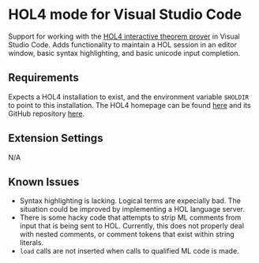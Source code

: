 # HOL4 mode for Visual Studio Code

Support for working with the [HOL4 interactive theorem prover](https://hol-theorem-prover.org) in
Visual Studio Code. Adds functionality to maintain a HOL session in an editor window, basic
syntax highlighting, and basic unicode input completion.

## Requirements

Expects a HOL4 installation to exist, and the environment variable `$HOLDIR` to point to this
installation. The HOL4 homepage can be found [here](https://hol-theorem-prover.org) and its GitHub
repository [here](https://github.com/HOL-Theorem-Prover/HOL).

## Extension Settings

N/A

## Known Issues

- Syntax highlighting is lacking. Logical terms are expecially bad. The situation
  could be improved by implementing a HOL language server.
- There is some hacky code that attempts to strip ML comments from input that is
  being sent to HOL. Currently, this does not properly deal with nested comments,
  or comment tokens that exist within string literals.
- `load` calls are not inserted when calls to qualified ML code is made.
